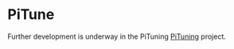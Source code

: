 # PiTune
Further development is underway in the PiTuning [PiTuning](http://github.com/Igor-Aleksandrov/PiTuning/) project.
